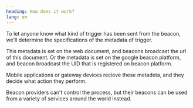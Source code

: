 ```yaml
---
heading: How does it work?
lang: en
---
```


To let anyone know what kind of trigger has been sent from the beacon, we'll determine the specifications of the metadata of trigger.

This metadata is set on the web document, and beacons broadcast the url of this document.
Or the metadata is set on the google beacon platform, and beacon broadcast the UID that is registered on beacon platform.

Mobile applications or gateway devices recieve these metadeta, and they decide what action they perform.

Beacon providers can't control the process, but their beacons can be used from a variety of services around the world instead.
